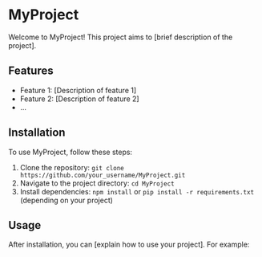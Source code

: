 # MyProject

Welcome to MyProject! This project aims to [brief description of the project].

## Features

- Feature 1: [Description of feature 1]
- Feature 2: [Description of feature 2]
- ...

## Installation

To use MyProject, follow these steps:

1. Clone the repository: `git clone https://github.com/your_username/MyProject.git`
2. Navigate to the project directory: `cd MyProject`
3. Install dependencies: `npm install` or `pip install -r requirements.txt` (depending on your project)

## Usage

After installation, you can [explain how to use your project]. For example:

